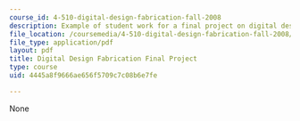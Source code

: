 ```yaml
---
course_id: 4-510-digital-design-fabrication-fall-2008
description: Example of student work for a final project on digital design fabrication.
file_location: /coursemedia/4-510-digital-design-fabrication-fall-2008/4445a8f9666ae656f5709c7c08b6e7fe_final_example3.pdf
file_type: application/pdf
layout: pdf
title: Digital Design Fabrication Final Project
type: course
uid: 4445a8f9666ae656f5709c7c08b6e7fe

---
```

None